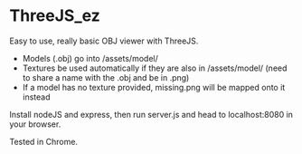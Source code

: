 # ThreeJS_ez

Easy to use, really basic OBJ viewer with ThreeJS.  

- Models (.obj) go into /assets/model/
- Textures be used automatically if they are also in /assets/model/ (need to share a name with the .obj and be in .png)
- If a model has no texture provided, missing.png will be mapped onto it instead

Install nodeJS and express, then run server.js and head to localhost:8080 in your browser.  

Tested in Chrome.
